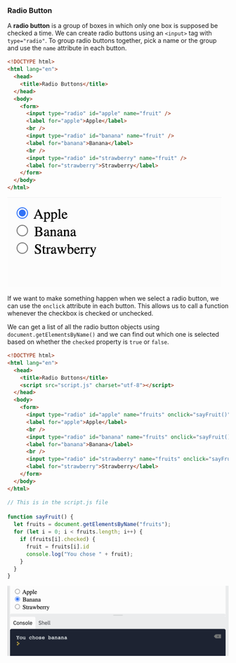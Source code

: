 ### Radio Button

A **radio button** is a group of boxes in which only one box is supposed be checked a time.  We can create radio buttons using an `<input>` tag with `type="radio"`. To group radio buttons together, pick a name or the group and use the `name` attribute in each button.

```html
<!DOCTYPE html>
<html lang="en">
  <head>
    <title>Radio Buttons</title>
  </head>
  <body>
    <form>
      <input type="radio" id="apple" name="fruit" />
      <label for="apple">Apple</label>
      <br />
      <input type="radio" id="banana" name="fruit" />
      <label for="banana">Banana</label>
      <br />
      <input type="radio" id="strawberry" name="fruit" />
      <label for="strawberry">Strawberry</label>
    </form>
  </body>
</html>
```

![](../../Images/JS_Radio_Buttons_1.png)

If we want to make something happen when we select a radio button, we can use the `onclick` attribute in each button. This allows us to call a function whenever the checkbox is checked or unchecked.

We can get a list of all the radio button objects using `document.getElementsByName()` and we can find out which one is selected based on whether the `checked` property is `true` or `false`.

```html
<!DOCTYPE html>
<html lang="en">
  <head>
    <title>Radio Buttons</title>
    <script src="script.js" charset="utf-8"></script>
  </head>
  <body>
    <form>
      <input type="radio" id="apple" name="fruits" onclick="sayFruit()" />
      <label for="apple">Apple</label>
      <br />
      <input type="radio" id="banana" name="fruits" onclick="sayFruit()"/>
      <label for="banana">Banana</label>
      <br />
      <input type="radio" id="strawberry" name="fruits" onclick="sayFruit()"/>
      <label for="strawberry">Strawberry</label>
    </form>
  </body>
</html>
```

```js
// This is in the script.js file

function sayFruit() {
  let fruits = document.getElementsByName("fruits");
  for (let i = 0; i < fruits.length; i++) {
    if (fruits[i].checked) {
      fruit = fruits[i].id
      console.log("You chose " + fruit);
    }
  }
}

```

![](../../Images/JS_Radio_Buttons_2.png)
